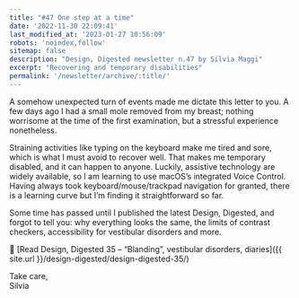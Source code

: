 ```yaml
---
title: "#47 One step at a time"
date: '2022-11-30 22:09:41'
last_modified_at: '2023-01-27 10:56:09'
robots: 'noindex,follow'
sitemap: false
description: "Design, Digested newsletter n.47 by Silvia Maggi"
excerpt: "Recovering and temporary disabilities"
permalink: '/newsletter/archive/:title/'
---
```

A somehow unexpected turn of events made me dictate this letter to you. A few days ago I had a small mole removed from my breast; nothing worrisome at the time of the first examination, but a stressful experience nonetheless.

Straining activities like typing on the keyboard make me tired and sore, which is what I must avoid to recover well. That makes me temporary disabled, and it can happen to anyone. Luckily, assistive technology are widely available, so I am learning to use macOS’s integrated Voice Control. Having always took keyboard/mouse/trackpad navigation for granted, there is a learning curve but I’m finding it straightforward so far.

Some time has passed until I published the latest Design, Digested, and forgot to tell you: why everything looks the same, the limits of contrast checkers, accessibility for vestibular disorders and more.

🔗 [Read Design, Digested 35 – “Blanding”, vestibular disorders, diaries]({{ site.url }}/design-digested/design-digested-35/)


Take care,  
Silvia